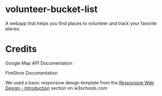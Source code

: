 # volunteer-bucket-list

A webapp that helps you find places to volunteer and track your favorite places.

# Credits

Google Map API Documentation

FireStore Documentation

We used a basic responsive design template from the [Responsive Web Design - Introduction](https://www.w3schools.com/css/css_rwd_intro.asp) section on w3schools.com
